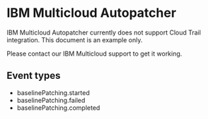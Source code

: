 # IBM Multicloud Autopatcher

IBM Multicloud Autopatcher currently does not support Cloud Trail integration. This document is an example only.

Please contact our IBM Multicloud support to get it working.

## Event types

- baselinePatching.started
- baselinePatching.failed
- baselinePatching.completed

